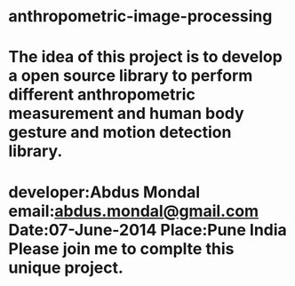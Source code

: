 anthropometric-image-processing
===============================

The idea of this project is to develop a open source library to perform different anthropometric measurement and human body gesture and motion detection library.
=================================================================================
developer:Abdus Mondal
email:abdus.mondal@gmail.com
Date:07-June-2014
Place:Pune India
Please join me to complte this unique project.
=================================================================================
